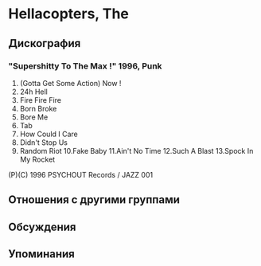 # Hellacopters, The



## Дискография

### "Supershitty To The Max !" 1996, Punk

1.  (Gotta Get Some Action) Now !
2.  24h Hell
3.  Fire Fire Fire
4.  Born Broke
5.  Bore Me
6.  Tab
7.  How Could I Care
8.  Didn't Stop Us
9.  Random Riot
10.Fake Baby
11.Ain't No Time
12.Such A Blast
13.Spock In My Rocket

(P)(C) 1996 PSYCHOUT Records / JAZZ 001


## Отношения с другими группами


## Обсуждения


## Упоминания

